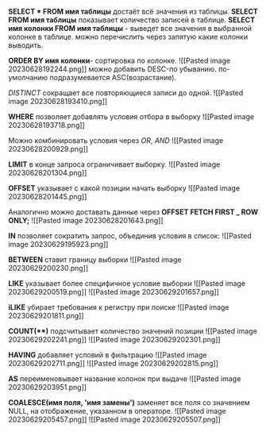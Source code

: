 __SELECT * FROM имя таблицы__ достаёт всё значения из таблицы.
__SELECT FROM имя таблицы__ показывает количество записей в таблице.
__SELECT имя колонки FROM имя таблицы__ - выведет все значения в выбранной колонке в таблице. можно перечислить через запятую какие колонки выводить.

__ORDER BY имя колонки__- сортировка по колонке.
![[Pasted image 20230628192244.png]]
можно добавить DESC-по убыванию. по-умолчанию подразумевается ASC(возрастание).

_DISTINCT_ сокращает все повторяющиеся записи до одной.
![[Pasted image 20230628193410.png]]

__WHERE__ позволяет добавлять условия отбора в выборку
![[Pasted image 20230628193718.png]]

Можно комбинировать условия через _OR_, _AND_
![[Pasted image 20230628200929.png]]

__LIMIT__ в конце запроса ограничивает выборку.
![[Pasted image 20230628201304.png]]

__OFFSET__ указывает с какой позиции начать выборку
![[Pasted image 20230628201445.png]]

Аналогично можно доставать данные через __OFFSET FETCH FIRST _ ROW ONLY;__
![[Pasted image 20230628201643.png]]

__IN__ позволяет сократить запрос, объединив условия в список:
![[Pasted image 20230629195923.png]]

__BETWEEN__ ставит границу выборки
![[Pasted image 20230629200230.png]]

__LIKE__ указывает более специфичное условие выборки
![[Pasted image 20230629200519.png]]
![[Pasted image 20230629201657.png]]

__iLIKE__ убирает требования к регистру при поиске
![[Pasted image 20230629201811.png]]

__COUNT(**)__ подсчитывает количество значений позиции
![[Pasted image 20230629202241.png]]
![[Pasted image 20230629202301.png]]

__HAVING__ добавляет условий в фильтрацию
![[Pasted image 20230629202711.png]]
![[Pasted image 20230629202815.png]]

__AS__ переименовывает название колонок при выдаче
![[Pasted image 20230629203951.png]]

__COALESCE(имя поля, 'имя замены')__ заменяет все поля со значением NULL, на отображение, указанном в операторе.
![[Pasted image 20230629205457.png]]
![[Pasted image 20230629205507.png]]

